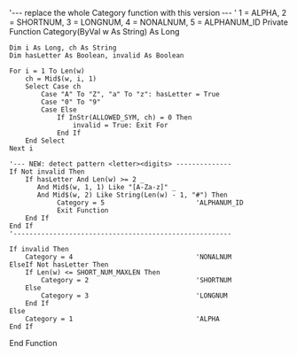 
'--- replace the whole Category function with this version ‑--
'  1 = ALPHA, 2 = SHORTNUM, 3 = LONGNUM, 4 = NONALNUM, 5 = ALPHANUM_ID
Private Function Category(ByVal w As String) As Long
    
    Dim i As Long, ch As String
    Dim hasLetter As Boolean, invalid As Boolean
    
    For i = 1 To Len(w)
        ch = Mid$(w, i, 1)
        Select Case ch
            Case "A" To "Z", "a" To "z": hasLetter = True
            Case "0" To "9"
            Case Else
                If InStr(ALLOWED_SYM, ch) = 0 Then
                    invalid = True: Exit For
                End If
        End Select
    Next i
    
    '--- NEW: detect pattern <letter><digits> --------------
    If Not invalid Then
        If hasLetter And Len(w) >= 2 _
           And Mid$(w, 1, 1) Like "[A-Za-z]" _
           And Mid$(w, 2) Like String(Len(w) - 1, "#") Then
                Category = 5                       'ALPHANUM_ID
                Exit Function
        End If
    End If
    '-------------------------------------------------------
    
    If invalid Then
        Category = 4                               'NONALNUM
    ElseIf Not hasLetter Then
        If Len(w) <= SHORT_NUM_MAXLEN Then
            Category = 2                           'SHORTNUM
        Else
            Category = 3                           'LONGNUM
        End If
    Else
        Category = 1                               'ALPHA
    End If
End Function

